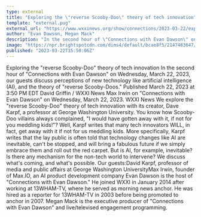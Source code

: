 ```yaml
---
type: external
title: "Exploring the \"reverse Scooby-Doo\" theory of tech innovation"
template: "external.pug"
external_url: "https://www.wxxinews.org/show/connections/2023-03-22/exploring-the-reverse-scooby-doo-theory-of-tech-innovation"
author: "Evan Dawson, Megan Mack"
description: "In the second hour of \"Connections with Evan Dawson\" on Wednesday, March 22, 2023, our guests discuss perceptions of new technology like artificial intelligence (AI), and the theory of \"reverse Scooby-Doos.\""
image: "https://npr.brightspotcdn.com/dims4/default/bcae8f5/2147483647/strip/true/crop/800x420+0+90/resize/1200x630!/quality/90/?url=http%3A%2F%2Fnpr-brightspot.s3.amazonaws.com%2Fe7%2F29%2Fa23d2f6242bda06b7021a92f0573%2F9f162b7f-0bf2-4bd7-a1a6-96c02ce0bb40.jpg"
published: "2023-03-22T15:50:06Z"
---
```


Exploring the "reverse Scooby-Doo" theory of tech innovation
In the second hour of "Connections with Evan Dawson" on Wednesday, March 22, 2023, our guests discuss perceptions of new technology like artificial intelligence (AI), and the theory of "reverse Scooby-Doos."
Published March 22, 2023 at 3:50 PM EDT
David Griffin
/
WXXI News Max Irwin on "Connections with Evan Dawson" on Wednesday, March 22, 2023.
WXXI News
We explore the "reverse Scooby-Doo" theory of tech innovation with its creator, Dave Karpf, a professor at George Washington University. You know how Scooby-Doo villains always complained, "I would have gotten away with it, if not for you meddling kids!"? Well, Karpf writes that many tech innovators WILL, in fact, get away with it if not for us meddling kids. More specifically, Karpf writes that the lay public is often told that technology changes like AI are inevitable, can't be stopped, and will bring a fabulous future if we simply embrace them and roll out the red carpet. But is AI, for example, inevitable? Is there any mechanism for the non-tech world to intervene? We discuss what's coming, and what's possible. Our guests:David Karpf, professor of media and public affairs at George Washington UniversityMax Irwin, founder of Max.IO, an AI product development company
Evan Dawson is the host of "Connections with Evan Dawson." He joined WXXI in January 2014 after working at 13WHAM-TV, where he served as morning news anchor. He was hired as a reporter for 13WHAM-TV in 2003 before being promoted to anchor in 2007.
Megan Mack is the executive producer of "Connections with Evan Dawson" and live/televised engagement programming.
